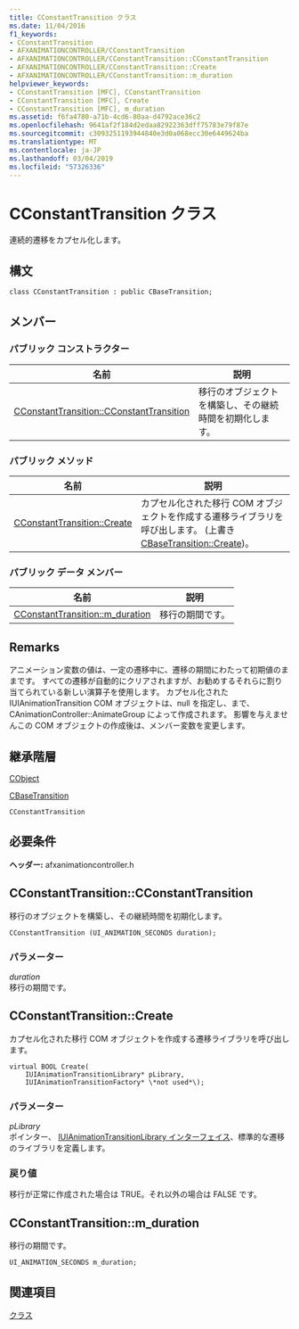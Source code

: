 ```yaml
---
title: CConstantTransition クラス
ms.date: 11/04/2016
f1_keywords:
- CConstantTransition
- AFXANIMATIONCONTROLLER/CConstantTransition
- AFXANIMATIONCONTROLLER/CConstantTransition::CConstantTransition
- AFXANIMATIONCONTROLLER/CConstantTransition::Create
- AFXANIMATIONCONTROLLER/CConstantTransition::m_duration
helpviewer_keywords:
- CConstantTransition [MFC], CConstantTransition
- CConstantTransition [MFC], Create
- CConstantTransition [MFC], m_duration
ms.assetid: f6fa4780-a71b-4cd6-80aa-d4792ace36c2
ms.openlocfilehash: 9641af2f184d2edaa82922363dff75783e79f87e
ms.sourcegitcommit: c3093251193944840e3d0a068ecc30e6449624ba
ms.translationtype: MT
ms.contentlocale: ja-JP
ms.lasthandoff: 03/04/2019
ms.locfileid: "57326336"
---
```

# <a name="cconstanttransition-class"></a>CConstantTransition クラス

連続的遷移をカプセル化します。

## <a name="syntax"></a>構文

```
class CConstantTransition : public CBaseTransition;
```

## <a name="members"></a>メンバー

### <a name="public-constructors"></a>パブリック コンストラクター

|名前|説明|
|----------|-----------------|
|[CConstantTransition::CConstantTransition](#cconstanttransition)|移行のオブジェクトを構築し、その継続時間を初期化します。|

### <a name="public-methods"></a>パブリック メソッド

|名前|説明|
|----------|-----------------|
|[CConstantTransition::Create](#create)|カプセル化された移行 COM オブジェクトを作成する遷移ライブラリを呼び出します。 (上書き[CBaseTransition::Create](../../mfc/reference/cbasetransition-class.md#create))。|

### <a name="public-data-members"></a>パブリック データ メンバー

|名前|説明|
|----------|-----------------|
|[CConstantTransition::m_duration](#m_duration)|移行の期間です。|

## <a name="remarks"></a>Remarks

アニメーション変数の値は、一定の遷移中に、遷移の期間にわたって初期値のままです。 すべての遷移が自動的にクリアされますが、お勧めするそれらに割り当てられている新しい演算子を使用します。 カプセル化された IUIAnimationTransition COM オブジェクトは、null を指定し、まで、CAnimationController::AnimateGroup によって作成されます。 影響を与えませんこの COM オブジェクトの作成後は、メンバー変数を変更します。

## <a name="inheritance-hierarchy"></a>継承階層

[CObject](../../mfc/reference/cobject-class.md)

[CBaseTransition](../../mfc/reference/cbasetransition-class.md)

`CConstantTransition`

## <a name="requirements"></a>必要条件

**ヘッダー:** afxanimationcontroller.h

##  <a name="cconstanttransition"></a>  CConstantTransition::CConstantTransition

移行のオブジェクトを構築し、その継続時間を初期化します。

```
CConstantTransition (UI_ANIMATION_SECONDS duration);
```

### <a name="parameters"></a>パラメーター

*duration*<br/>
移行の期間です。

##  <a name="create"></a>  CConstantTransition::Create

カプセル化された移行 COM オブジェクトを作成する遷移ライブラリを呼び出します。

```
virtual BOOL Create(
    IUIAnimationTransitionLibrary* pLibrary,
    IUIAnimationTransitionFactory* \*not used*\);
```

### <a name="parameters"></a>パラメーター

*pLibrary*<br/>
ポインター、 [IUIAnimationTransitionLibrary インターフェイス](/windows/desktop/api/uianimation/nn-uianimation-iuianimationtransitionlibrary)、標準的な遷移のライブラリを定義します。

### <a name="return-value"></a>戻り値

移行が正常に作成された場合は TRUE。それ以外の場合は FALSE です。

##  <a name="m_duration"></a>  CConstantTransition::m_duration

移行の期間です。

```
UI_ANIMATION_SECONDS m_duration;
```

## <a name="see-also"></a>関連項目

[クラス](../../mfc/reference/mfc-classes.md)
